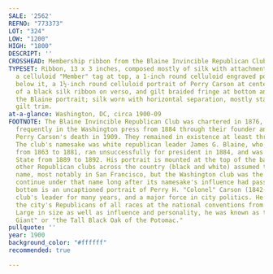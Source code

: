```yaml
---
SALE: '2562'
REFNO: "773373"
LOT: "324"
LOW: "1200"
HIGH: "1800"
DESCRIPT: ''
CROSSHEAD: Membership ribbon from the Blaine Invincible Republican Club of Washington.
TYPESET: Ribbon, 13 x 3 inches, composed mostly of silk with attachments including
  a celluloid "Member" tag at top, a 1-inch round celluloid engraved portrait of Blaine
  below it, a 1½-inch round celluloid portrait of Perry Carson at center, remnants
  of a black silk ribbon on verso, and gilt braided fringe at bottom and surrounding
  the Blaine portrait; silk worn with horizontal separation, mostly stabilized by
  gilt trim.
at-a-glance: Washington, DC, circa 1900-09
FOOTNOTE: The Blaine Invincible Republican Club was chartered in 1876, and was discussed
  frequently in the Washington press from 1884 through their founder and president
  Perry Carson's death in 1909. They remained in existence at least through 1932.
  The club's namesake was white republican leader James G. Blaine, who served in Congress
  from 1863 to 1881, ran unsuccessfully for president in 1884, and was Secretary of
  State from 1889 to 1892. His portrait is mounted at the top of the badge. Several
  other Republican clubs across the country (black and white) assumed the Blaine Invincible
  name, most notably in San Francisco, but the Washington club was the only one to
  continue under that name long after its namesake's influence had passed. <br><br><br><br>At
  bottom is an uncaptioned portrait of Perry H. "Colonel" Carson (1842-1909), the
  club's leader for many years, and a major force in city politics. He represented
  the city's Republicans of all races at the national conventions from 1880 to 1900.
  Large in size as well as influence and personality, he was known as the "Silver-Haired
  Giant" or "the Tall Black Oak of the Potomac."
pullquote: ''
year: 1900
background_color: "#ffffff"
recommended: true

---
```

